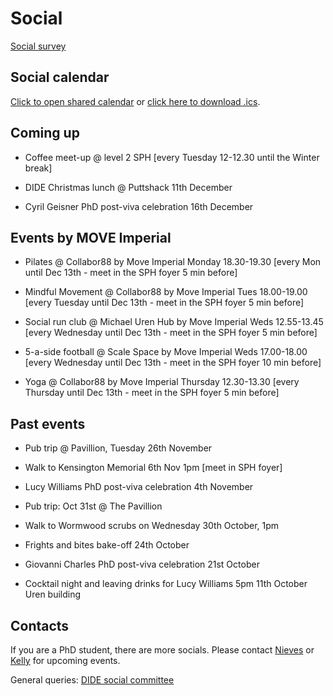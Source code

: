 # Social

[Social survey](https://forms.gle/KC9pEdhDQK7KJWRn9)

## Social calendar

[Click to open shared calendar](https://outlook.office365.com/owa/calendar/d3495141dd604a45b1a70bcec775574c@imperial.ac.uk/96f193142b4a41d9a6e4946634663c5817212224041536648077/calendar.html) or [click here to download .ics](https://outlook.office365.com/owa/calendar/d3495141dd604a45b1a70bcec775574c@imperial.ac.uk/96f193142b4a41d9a6e4946634663c5817212224041536648077/calendar.ics).

## Coming up

* Coffee meet-up @ level 2 SPH [every Tuesday 12-12.30 until the Winter break]

* DIDE Christmas lunch @ Puttshack 11th December
  
* Cyril Geisner PhD post-viva celebration 16th December

## Events by MOVE Imperial

* Pilates @ Collabor88 by Move Imperial Monday 18.30-19.30 [every Mon until Dec 13th - meet in the SPH foyer 5 min before]

* Mindful Movement @ Collabor88 by Move Imperial Tues 18.00-19.00 [every Tuesday until Dec 13th - meet in the SPH foyer 5 min before]

* Social run club @ Michael Uren Hub by Move Imperial Weds 12.55-13.45 [every Wednesday until Dec 13th - meet in the SPH foyer 5 min before]

* 5-a-side football @ Scale Space by Move Imperial Weds 17.00-18.00 [every Wednesday until Dec 13th - meet in the SPH foyer 10 min before]

* Yoga @ Collabor88 by Move Imperial Thursday 12.30-13.30 [every Thursday until Dec 13th - meet in the SPH foyer 5 min before]


## Past events

* Pub trip @ Pavillion, Tuesday 26th November

* Walk to Kensington Memorial 6th Nov 1pm [meet in SPH foyer]

* Lucy Williams PhD post-viva celebration 4th November

* Pub trip: Oct 31st @ The Pavillion

* Walk to Wormwood scrubs on Wednesday 30th October, 1pm

* Frights and bites bake-off 24th October

* Giovanni Charles PhD post-viva celebration 21st October

* Cocktail night and leaving drinks for Lucy Williams
  5pm 11th October Uren building

## Contacts

If you are a PhD student, there are more socials. Please contact [Nieves](mailto:n.derqui-fernandez@imperial.ac.uk) or [Kelly](mailto:k.mccain22@imperial.ac.uk) for upcoming events.

General queries: [DIDE social committee](mailto:dide-social@imperial.ac.uk)
